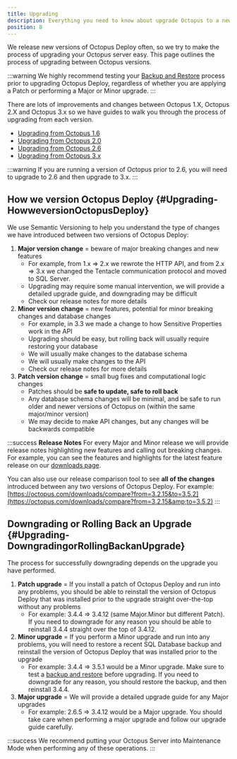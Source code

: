 ```yaml
---
title: Upgrading
description: Everything you need to know about upgrade Octopus to a newer version.
position: 8
---
```


We release new versions of Octopus Deploy often, so we try to make the process of upgrading your Octopus server easy. This page outlines the process of upgrading between Octopus versions.

:::warning
We highly recommend testing your [Backup and Restore](/docs/administration/backup-and-restore.md) process prior to upgrading Octopus Deploy, regardless of whether you are applying a Patch or performing a Major or Minor upgrade.
:::

There are lots of improvements and changes between Octopus 1.X, Octopus 2.X and Octopus 3.x so we have guides to walk you through the process of upgrading from each version.

- [Upgrading from Octopus 1.6](/docs/administration/upgrading/upgrading-from-octopus-1.6.md)
- [Upgrading from Octopus 2.0](/docs/administration/upgrading/upgrading-from-octopus-2.0.md)
- [Upgrading from Octopus 2.6](/docs/administration/upgrading/upgrading-from-octopus-2.6/index.md)
- [Upgrading from Octopus 3.x](/docs/administration/upgrading/upgrading-from-octopus-3.x.md)

:::warning
If you are running a version of Octopus prior to 2.6, you will need to upgrade to 2.6 and then upgrade to 3.x.
:::

## How we version Octopus Deploy {#Upgrading-HowweversionOctopusDeploy}

We use Semantic Versioning to help you understand the type of changes we have introduced between two versions of Octopus Deploy:

1. **Major version change** = beware of major breaking changes and new features
    * For example, from 1.x => 2.x we rewrote the HTTP API, and from 2.x => 3.x we changed the Tentacle communication protocol and moved to SQL Server.
    * Upgrading may require some manual intervention, we will provide a detailed upgrade guide, and downgrading may be difficult
    * Check our release notes for more details
1. **Minor version change** = new features, potential for minor breaking changes and database changes
    * For example, in 3.3 we made a change to how Sensitive Properties work in the API
    * Upgrading should be easy, but rolling back will usually require restoring your database
    * We will usually make changes to the database schema
    * We will usually make changes to the API
    * Check our release notes for more details
1. **Patch version change** = small bug fixes and computational logic changes
    * Patches should be **safe to update, safe to roll back**
    * Any database schema changes will be minimal, and be safe to run older and newer versions of Octopus on (within the same major/minor version)
    * We may decide to make API changes, but any changes will be backwards compatible

:::success
**Release Notes**
For every Major and Minor release we will provide release notes highlighting new features and calling out breaking changes. For example, you can see the features and highlights for the latest feature release on our [downloads page](https://octopus.com/downloads).

You can also use our release comparison tool to see **all of the changes** introduced between any two versions of Octopus Deploy. For example: [https://octopus.com/downloads/compare?from=3.2.15&to=3.5.2](https://octopus.com/downloads/compare?from=3.2.15&amp;to=3.5.2)
:::

## Downgrading or Rolling Back an Upgrade {#Upgrading-DowngradingorRollingBackanUpgrade}

The process for successfully downgrading depends on the upgrade you have performed.

1. **Patch upgrade** = If you install a patch of Octopus Deploy and run into any problems, you should be able to reinstall the version of Octopus Deploy that was installed prior to the upgrade straight over-the-top without any problems  
    * For example: 3.4.4 => 3.4.12 (same Major.Minor but different Patch). If you need to downgrade for any reason you should be able to reinstall 3.4.4 straight over the top of 3.4.12.
1. **Minor upgrade** = If you perform a Minor upgrade and run into any problems, you will need to restore a recent SQL Database backup and reinstall the version of Octopus Deploy that was installed prior to the upgrade  
    * For example: 3.4.4 => 3.5.1 would be a Minor upgrade. Make sure to test a [backup and restore](/docs/administration/backup-and-restore.md) before upgrading. If you need to downgrade for any reason, you should restore the backup, and then reinstall 3.4.4.
1. **Major upgrade** = We will provide a detailed upgrade guide for any Major upgrades  
    * For example: 2.6.5 => 3.4.12 would be a Major upgrade. You should take care when performing a major upgrade and follow our upgrade guide carefully.

:::success
We recommend putting your Octopus Server into Maintenance Mode when performing any of these operations.
:::
